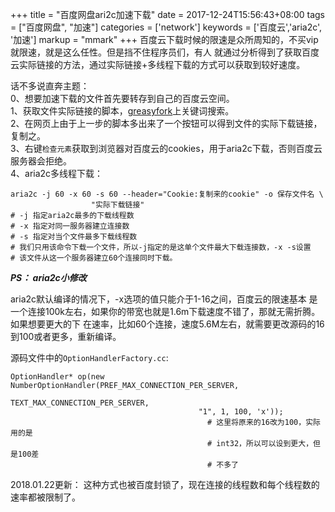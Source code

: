 +++
title = "百度网盘ari2c加速下载"
date = 2017-12-24T15:56:43+08:00
tags = ["百度网盘", "加速"]
categories = ['network']
keywords = ['百度云','aria2c', '加速']
markup = "mmark"
+++
百度云下载时候的限速是众所周知的，不买vip就限速，就是这么任性。但是挡不住程序员们，有人
就通过分析得到了获取百度云实际链接的方法，通过实际链接+多线程下载的方式可以获取到较好速度。
<!--more-->

话不多说直奔主题：   
0、想要加速下载的文件首先要转存到自己的百度云空间。   
1、获取文件实际链接的脚本，[greasyfork](https://greasyfork.org)上关键词搜索。   
2、在网页上由于上一步的脚本多出来了一个按钮可以得到文件的实际下载链接，复制之。   
3、右键`检查元素`获取到浏览器对百度云的cookies，用于aria2c下载，否则百度云服务器会拒绝。   
4、aria2c多线程下载：

    aria2c -j 60 -x 60 -s 60 --header="Cookie:复制来的cookie" -o 保存文件名 \
                      "实际下载链接"
    # -j 指定aria2c最多的下载线程数
    # -x 指定对同一服务器建立连接数
    # -s 指定对当个文件最多下载线程数
    # 我们只用该命令下载一个文件，所以-j指定的是这单个文件最大下载连接数，-x -s设置
    # 该文件从这一个服务器建立60个连接同时下载。

***PS： aria2c小修改***   

aria2c默认编译的情况下，-x选项的值只能介于1-16之间，百度云的限速基本
是一个连接100k左右，如果你的带宽也就是1.6m下载速度不错了，那就无需折腾。如果想要更大的下
在速率，比如60个连接，速度5.6M左右，就需要更改源码的16到100或者更多，重新编译。

源码文件中的`OptionHandlerFactory.cc`:

    OptionHandler* op(new NumberOptionHandler(PREF_MAX_CONNECTION_PER_SERVER,
                                              TEXT_MAX_CONNECTION_PER_SERVER,
                                              "1", 1, 100, 'x'));
                                                # 这里将原来的16改为100，实际用的是
                                                # int32，所以可以设到更大，但是100差
                                                # 不多了

2018.01.22更新：
    这种方式也被百度封锁了，现在连接的线程数和每个线程数的速率都被限制了。
